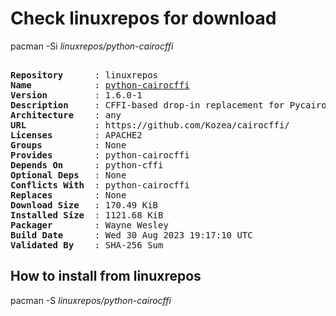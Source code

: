# Check linuxrepos for download

pacman -Si *linuxrepos/python-cairocffi*

<div class="highlight"><pre class="highlight"><text>
<b>Repository</b>      : linuxrepos
<b>Name</b>            : <a href="../../x86_64/python-cairocffi-1.6.0-1-any.pkg.tar.zst">python-cairocffi</a>
<b>Version</b>         : 1.6.0-1
<b>Description</b>     : CFFI-based drop-in replacement for Pycairo
<b>Architecture</b>    : any
<b>URL</b>             : https://github.com/Kozea/cairocffi/
<b>Licenses</b>        : APACHE2
<b>Groups</b>          : None
<b>Provides</b>        : python-cairocffi
<b>Depends On</b>      : python-cffi
<b>Optional Deps</b>   : None
<b>Conflicts With</b>  : python-cairocffi
<b>Replaces</b>        : None
<b>Download Size</b>   : 170.49 KiB
<b>Installed Size</b>  : 1121.68 KiB
<b>Packager</b>        : Wayne Wesley <wayne6324@gmail.com>
<b>Build Date</b>      : Wed 30 Aug 2023 19:17:10 UTC
<b>Validated By</b>    : SHA-256 Sum
</text></pre></div>

## How to install from linuxrepos

pacman -S *linuxrepos/python-cairocffi*
